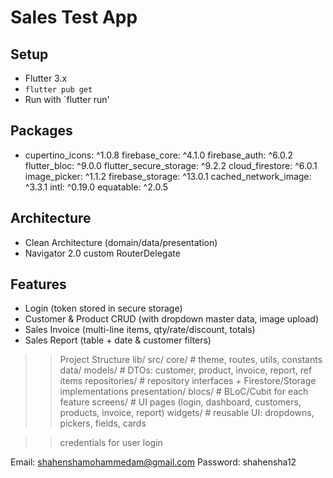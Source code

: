 
# Sales Test App


## Setup
- Flutter 3.x
- `flutter pub get`
- Run with `flutter run'


## Packages
-   cupertino_icons: ^1.0.8
    firebase_core: ^4.1.0
    firebase_auth: ^6.0.2
    flutter_bloc: ^9.0.0
    flutter_secure_storage: ^9.2.2
    cloud_firestore: ^6.0.1
    image_picker: ^1.1.2
    firebase_storage: ^13.0.1
    cached_network_image: ^3.3.1
    intl: ^0.19.0
    equatable: ^2.0.5


## Architecture
- Clean Architecture (domain/data/presentation) 
- Navigator 2.0 custom RouterDelegate


## Features
- Login (token stored in secure storage)
- Customer & Product CRUD (with dropdown master data, image upload)
- Sales Invoice (multi-line items, qty/rate/discount, totals)
- Sales Report (table + date & customer filters)


>>Project Structure
lib/
src/
core/                 # theme, routes, utils, constants
data/
models/             # DTOs: customer, product, invoice, report, ref items
repositories/       # repository interfaces + Firestore/Storage implementations
presentation/
blocs/              # BLoC/Cubit for each feature
screens/            # UI pages (login, dashboard, customers, products, invoice, report)
widgets/            # reusable UI: dropdowns, pickers, fields, cards


>>credentials for user login 

Email: shahenshamohammedam@gmail.com
Password: shahensha12

